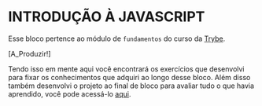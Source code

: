 # INTRODUÇÃO À JAVASCRIPT

Esse bloco pertence ao módulo de `fundamentos` do curso da [Trybe](https://www.betrybe.com/).

[A_Produzir!]

Tendo isso em mente aqui você encontrará os exercícios que desenvolvi para fixar os conhecimentos que adquiri ao longo desse bloco. Além disso também desenvolvi o projeto ao final de bloco para avaliar tudo o que havia aprendido, você pode acessá-lo [aqui](#).